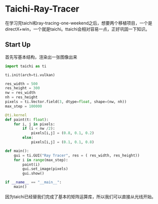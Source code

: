 # Taichi-Ray-Tracer

在学习完taichi和ray-tracing-one-weekend之后，想要两个移植项目，一个是directX+win，一个就是taichi。ttaichi会相对容易一点，正好巩固一下知识。

## Start Up

首先写基本结构，渲染出一张图像出来

```py
import taichi as ti 

ti.init(arch=ti.vulkan)

res_width = 500
res_height = 300
nw = res_width
nh = res_height
pixels = ti.Vector.field(3, dtype=float, shape=(nw, nh))
max_step = 100000

@ti.kernel
def paint(t: float):
    for i, j in pixels:
        if (i < nw /2):
            pixels[i,j] = (0.8, 0.1, 0.2)
        else:
            pixels[i,j] = (0.1, 0.1, 0.8)

def main():
    gui = ti.GUI("Ray Tracer", res = ( res_width, res_height))
    for i in range(max_step):
        paint(i)
        gui.set_image(pixels)
        gui.show()

if __name__ == "__main__":
    main()
```

因为taichi已经替我们完成了基本的矩阵运算库，所以我们可以直接从光线开始。